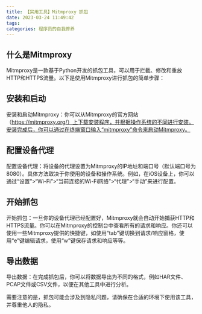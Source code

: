 ```yaml
---
title: 【实用工具】Mitmproxy 抓包
date: 2023-03-24 11:49:42
tags:
categories: 程序员的自我修养
---
```


## 什么是Mitmproxy
Mitmproxy是一款基于Python开发的抓包工具，可以用于拦截、修改和重放HTTP和HTTPS流量。以下是使用Mitmproxy进行抓包的简单步骤：

## 安装和启动
安装和启动Mitmproxy：你可以从Mitmproxy的官方网站（https://mitmproxy.org/）上下载安装程序，并根据操作系统的不同进行安装。安装完成后，你可以通过在终端窗口输入“mitmproxy”命令来启动Mitmproxy。

## 配置设备代理
配置设备代理：将设备的代理设置为Mitmproxy的IP地址和端口号（默认端口号为8080）。具体方法取决于你使用的设备和操作系统。例如，在iOS设备上，你可以通过“设置”>“Wi-Fi”>“当前连接的Wi-Fi网络”>“代理”>“手动”来进行配置。

## 开始抓包
开始抓包：一旦你的设备代理已经配置好，Mitmproxy就会自动开始捕获HTTP和HTTPS流量。你可以在Mitmproxy的控制台中查看所有的请求和响应。你还可以使用一些Mitmproxy提供的快捷键，如使用“tab”键切换到请求/响应窗格，使用“e”键编辑请求，使用“w”键保存请求和响应等等。

## 导出数据
导出数据：在完成抓包后，你可以将数据导出为不同的格式，例如HAR文件、PCAP文件或CSV文件，以便在其他工具中进行分析。

需要注意的是，抓包可能会涉及到隐私问题，请确保在合适的环境下使用该工具，并尊重他人的隐私。
